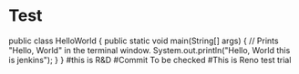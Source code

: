# Test
public class HelloWorld {
   public static void main(String[] args) {
      // Prints "Hello, World" in the terminal window.
      System.out.println("Hello, World this is jenkins");
   }
}
#this is R&D
#Commit To be checked
#This is Reno test trial
